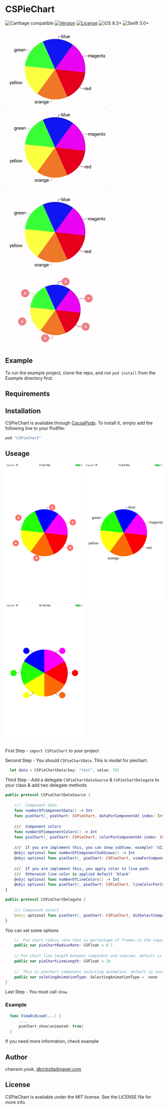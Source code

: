 # CSPieChart

![Carthage compatible](https://img.shields.io/badge/Carthage-Compatible-brightgreen.svg?style=flat)
[![Version](https://img.shields.io/cocoapods/v/CSPieChart.svg?style=flat)](http://cocoapods.org/pods/CSPieChart)
[![License](https://img.shields.io/cocoapods/l/CSPieChart.svg?style=flat)](http://cocoapods.org/pods/CSPieChart)
![iOS 8.3+](https://img.shields.io/badge/iOS-8.3%2B-blue.svg)
![Swift 3.0+](https://img.shields.io/badge/Swift-3.0%2B-orange.svg)

![](Example/ReadMeResource/gif1.gif)
![](Example/ReadMeResource/gif2.gif)
![](Example/ReadMeResource/gif3.gif)
![](Example/ReadMeResource/gif4.gif)

## Example

To run the example project, clone the repo, and run `pod install` from the Example directory first.

## Requirements

## Installation

CSPieChart is available through [CocoaPods](http://cocoapods.org). To install
it, simply add the following line to your Podfile:

```ruby
pod "CSPieChart"
```

## Useage

![](Example/ReadMeResource/view1.png)
![](Example/ReadMeResource/view2.png)
![](Example/ReadMeResource/view3.png)

First Step  - `import CSPieChart` to your project

Second Step - You should `CSPieChartData`. This is model for piechart.
```Swift
  let data = CSPieChartData(key: "test", value: 70)
```

Third Step - Add a delegate `CSPieChartDataSource` & `CSPieChartDelegate` to your class & add two delegate methods 
```Swift
public protocol CSPieChartDataSource {

    ///  Component data
    func numberOfComponentData() -> Int
    func pieChart(_ pieChart: CSPieChart, dataForComponentAt index: Int) -> CSPieChartData

    ///  Component colors
    func numberOfComponentColors() -> Int
    func pieChart(_ pieChart: CSPieChart, colorForComponentAt index: Int) -> UIColor

    ///  If you are implement this, you can show subView. example) 'UIImageView' or 'UILable'
    @objc optional func numberOfComponentSubViews() -> Int
    @objc optional func pieChart(_ pieChart: CSPieChart, viewForComponentAt index: Int) -> UIView

    ///  If you are implement this, you apply color to line path
    ///  Otherwish line color is applied default 'black'
    @objc optional func numberOfLineColors() -> Int
    @objc optional func pieChart(_ pieChart: CSPieChart, lineColorForComponentAt index: Int) -> UIColor
}
```
```Swift
public protocol CSPieChartDelegate {

    /// Component select
    @objc optional func pieChart(_ pieChart: CSPieChart, didSelectComponentAt index: Int)
}
```

You can set some options

```Swift
    //  Pie chart radius rate that is percentage of frames in the superview. default is 0.7
    public var pieChartRadiusRate: CGFloat = 0.7
    
    // Pie chart line length between component and subview. default is 10
    public var pieChartLineLength: CGFloat = 10
    
    //  This is piechart component selecting animation. default is none
    public var seletingAnimationType: SelectingAnimationType = .none
}
```

Last Step - You must call `show`.
### Example
```Swift
  func ViewDidLoad(...) {
      ....
      pieChart.show(animated: true)
  }
```


If you need more information, check example

## Author

chansim.youk, dbrckstla@naver.com

## License

CSPieChart is available under the MIT license. See the LICENSE file for more info.

